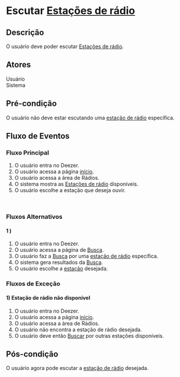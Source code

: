 # Escutar [Estações de rádio](/modelagem/lexico#estacoes-de-radio)
<div class="line"></div>

##  Descrição

O usuário deve poder escutar [Estações de rádio](/modelagem/lexico#estacoes-de-radio).

##  Atores

Usuário
<br>
Sistema

##  Pré-condição

O usuário não deve estar escutando uma [estação de rádio](/modelagem/lexico#estacoes-de-radio) específica.


##  Fluxo de Eventos

### Fluxo Principal
1. O usuário entra no Deezer.
2. O usuário acessa a página [início](/modelagem/lexico#inicio).
3. O usuário acessa a área de Rádios.
4. O sistema mostra as [Estações de rádio](/modelagem/lexico#estacoes-de-radio) disponíveis.
5. O usuário escolhe a estação que deseja ouvir.
<br>

### Fluxos Alternativos

#### 1 ) 

1. O usuário entra no Deezer.
2. O usuário acessa a página de [Busca](/modelagem/lexico#busca).
3. O usuário faz a [Busca](/modelagem/lexico#busca) por uma [estação de rádio](/modelagem/lexico#estacoes-de-radio) específica.
4. O sistema gera resultados da [Busca](/modelagem/lexico#busca).
5. O usuário escolhe a [estação](/modelagem/lexico#estacoes-de-radio) desejada.

### Fluxos de Exceção

#### 1) Estação de rádio não disponível

1. O usuário entra no Deezer.
2. O usuário acessa a página [início](/modelagem/lexico#inicio).
3. O usuário acessa a área de Rádios.
4. O usuário não encontra a estação de rádio desejada.
5. O usuário deve então [Buscar](/modelagem/lexico#busca) por outras estações disponíveis.

## Pós-condição
O usuário agora pode escutar a [estação de rádio](/modelagem/lexico#estacoes-de-radio) desejada.





